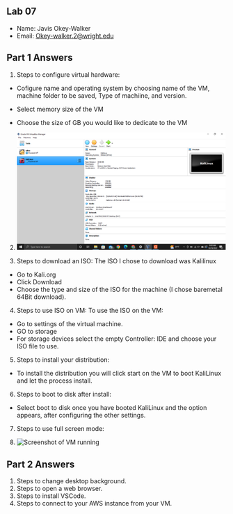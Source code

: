 ## Lab 07

- Name: Javis Okey-Walker
- Email: Okey-walker.2@wright.edu

## Part 1 Answers

1. Steps to configure virtual hardware:
- Cofigure name and operating system by choosing name of the VM, machine folder to be saved, Type of machiine, and version.

- Select memory size of the VM

- Choose the size of GB you would like to dedicate to the VM


2. ![Screenshot of VM settings](Lab07-1.png)

3. Steps to download an ISO:
The ISO I chose to download was Kalilinux
- Go to Kali.org
- Click Download
- Choose the type and size of the ISO for the machine (I chose baremetal 64Bit download).


4. Steps to use ISO on VM:
To use the ISO on the VM:
- Go to settings of the virtual machine.
- GO to storage
- For storage devices select the empty Controller: IDE and choose your ISO file to use.

5. Steps to install your distribution:
- To install the distribution you will click start on the VM to boot KaliLinux and let the process install. 

6. Steps to boot to disk after install:
- Select boot to disk once you have booted KaliLinux and the option appears, after configuring the other settings.

7. Steps to use full screen mode:

8. ![Screenshot of VM running](relative_path_to_image_filename_here)

## Part 2 Answers

1. Steps to change desktop background.
2. Steps to open a web browser.
3. Steps to install VSCode.
4. Steps to connect to your AWS instance from your VM.
